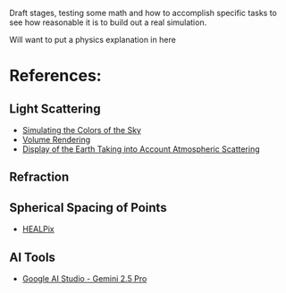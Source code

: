 Draft stages, testing some math and how to accomplish specific tasks to see how reasonable it is to build out a real simulation.

Will want to put a physics explanation in here

# References:

## Light Scattering
- [Simulating the Colors of the Sky](https://www.scratchapixel.com/lessons/procedural-generation-virtual-worlds/simulating-sky/simulating-colors-of-the-sky.html)
- [Volume Rendering](https://www.scratchapixel.com/lessons/3d-basic-rendering/volume-rendering-for-developers/intro-volume-rendering.html)
- [Display of the Earth Taking into Account Atmospheric Scattering](http://nishitalab.org/user/nis/cdrom/sig93_nis.pdf)

## Refraction


## Spherical Spacing of Points
- [HEALPix](https://healpix.sourceforge.io/)


## AI Tools
- [Google AI Studio - Gemini 2.5 Pro](https://aistudio.google.com)